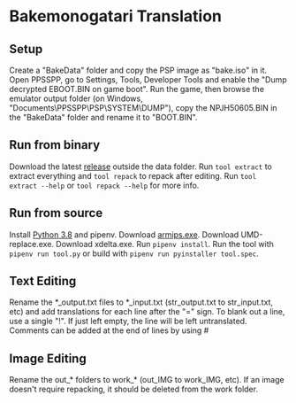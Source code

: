 # Bakemonogatari Translation
## Setup
Create a "BakeData" folder and copy the PSP image as "bake.iso" in it.
Open PPSSPP, go to Settings, Tools, Developer Tools and enable the "Dump decrypted EBOOT.BIN on game boot".
Run the game, then browse the emulator output folder (on Windows, "Documents\PPSSPP\PSP\SYSTEM\DUMP"), copy the NPJH50605.BIN in the "BakeData" folder and rename it to "BOOT.BIN".
## Run from binary
Download the latest [release](https://github.com/Illidanz/BakeTranslation/releases) outside the data folder.
Run `tool extract` to extract everything and `tool repack` to repack after editing.
Run `tool extract --help` or `tool repack --help` for more info.
## Run from source
Install [Python 3.8](https://www.python.org/downloads/) and pipenv.
Download [armips.exe](https://github.com/Kingcom/armips/releases).
Download UMD-replace.exe.
Download xdelta.exe.
Run `pipenv install`.
Run the tool with `pipenv run tool.py` or build with `pipenv run pyinstaller tool.spec`.
## Text Editing
Rename the \*\_output.txt files to \*\_input.txt (str_output.txt to str_input.txt, etc) and add translations for each line after the "=" sign.
To blank out a line, use a single "!". If just left empty, the line will be left untranslated.
Comments can be added at the end of lines by using #
## Image Editing
Rename the out\_\* folders to work\_\* (out_IMG to work_IMG, etc).
If an image doesn't require repacking, it should be deleted from the work folder.
